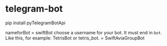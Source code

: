 # telegram-bot
pip install pyTelegramBotApi


nameforBot = swiftBot
choose a username for your bot. It must end in `bot`. Like this, for example: TetrisBot or tetris_bot. = SwiftAviaGroupBot